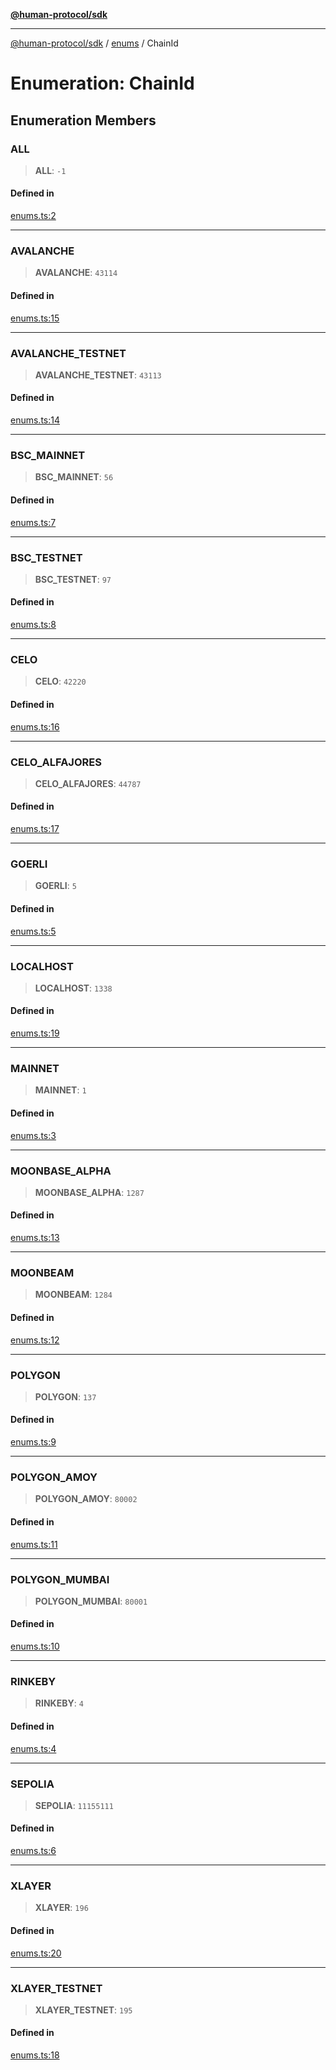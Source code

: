 [**@human-protocol/sdk**](../../README.md)

***

[@human-protocol/sdk](../../modules.md) / [enums](../README.md) / ChainId

# Enumeration: ChainId

## Enumeration Members

### ALL

> **ALL**: `-1`

#### Defined in

[enums.ts:2](https://github.com/humanprotocol/human-protocol/blob/d7a8db333eaccaefacbd3a71e666d3627570e9f6/packages/sdk/typescript/human-protocol-sdk/src/enums.ts#L2)

***

### AVALANCHE

> **AVALANCHE**: `43114`

#### Defined in

[enums.ts:15](https://github.com/humanprotocol/human-protocol/blob/d7a8db333eaccaefacbd3a71e666d3627570e9f6/packages/sdk/typescript/human-protocol-sdk/src/enums.ts#L15)

***

### AVALANCHE\_TESTNET

> **AVALANCHE\_TESTNET**: `43113`

#### Defined in

[enums.ts:14](https://github.com/humanprotocol/human-protocol/blob/d7a8db333eaccaefacbd3a71e666d3627570e9f6/packages/sdk/typescript/human-protocol-sdk/src/enums.ts#L14)

***

### BSC\_MAINNET

> **BSC\_MAINNET**: `56`

#### Defined in

[enums.ts:7](https://github.com/humanprotocol/human-protocol/blob/d7a8db333eaccaefacbd3a71e666d3627570e9f6/packages/sdk/typescript/human-protocol-sdk/src/enums.ts#L7)

***

### BSC\_TESTNET

> **BSC\_TESTNET**: `97`

#### Defined in

[enums.ts:8](https://github.com/humanprotocol/human-protocol/blob/d7a8db333eaccaefacbd3a71e666d3627570e9f6/packages/sdk/typescript/human-protocol-sdk/src/enums.ts#L8)

***

### CELO

> **CELO**: `42220`

#### Defined in

[enums.ts:16](https://github.com/humanprotocol/human-protocol/blob/d7a8db333eaccaefacbd3a71e666d3627570e9f6/packages/sdk/typescript/human-protocol-sdk/src/enums.ts#L16)

***

### CELO\_ALFAJORES

> **CELO\_ALFAJORES**: `44787`

#### Defined in

[enums.ts:17](https://github.com/humanprotocol/human-protocol/blob/d7a8db333eaccaefacbd3a71e666d3627570e9f6/packages/sdk/typescript/human-protocol-sdk/src/enums.ts#L17)

***

### GOERLI

> **GOERLI**: `5`

#### Defined in

[enums.ts:5](https://github.com/humanprotocol/human-protocol/blob/d7a8db333eaccaefacbd3a71e666d3627570e9f6/packages/sdk/typescript/human-protocol-sdk/src/enums.ts#L5)

***

### LOCALHOST

> **LOCALHOST**: `1338`

#### Defined in

[enums.ts:19](https://github.com/humanprotocol/human-protocol/blob/d7a8db333eaccaefacbd3a71e666d3627570e9f6/packages/sdk/typescript/human-protocol-sdk/src/enums.ts#L19)

***

### MAINNET

> **MAINNET**: `1`

#### Defined in

[enums.ts:3](https://github.com/humanprotocol/human-protocol/blob/d7a8db333eaccaefacbd3a71e666d3627570e9f6/packages/sdk/typescript/human-protocol-sdk/src/enums.ts#L3)

***

### MOONBASE\_ALPHA

> **MOONBASE\_ALPHA**: `1287`

#### Defined in

[enums.ts:13](https://github.com/humanprotocol/human-protocol/blob/d7a8db333eaccaefacbd3a71e666d3627570e9f6/packages/sdk/typescript/human-protocol-sdk/src/enums.ts#L13)

***

### MOONBEAM

> **MOONBEAM**: `1284`

#### Defined in

[enums.ts:12](https://github.com/humanprotocol/human-protocol/blob/d7a8db333eaccaefacbd3a71e666d3627570e9f6/packages/sdk/typescript/human-protocol-sdk/src/enums.ts#L12)

***

### POLYGON

> **POLYGON**: `137`

#### Defined in

[enums.ts:9](https://github.com/humanprotocol/human-protocol/blob/d7a8db333eaccaefacbd3a71e666d3627570e9f6/packages/sdk/typescript/human-protocol-sdk/src/enums.ts#L9)

***

### POLYGON\_AMOY

> **POLYGON\_AMOY**: `80002`

#### Defined in

[enums.ts:11](https://github.com/humanprotocol/human-protocol/blob/d7a8db333eaccaefacbd3a71e666d3627570e9f6/packages/sdk/typescript/human-protocol-sdk/src/enums.ts#L11)

***

### POLYGON\_MUMBAI

> **POLYGON\_MUMBAI**: `80001`

#### Defined in

[enums.ts:10](https://github.com/humanprotocol/human-protocol/blob/d7a8db333eaccaefacbd3a71e666d3627570e9f6/packages/sdk/typescript/human-protocol-sdk/src/enums.ts#L10)

***

### RINKEBY

> **RINKEBY**: `4`

#### Defined in

[enums.ts:4](https://github.com/humanprotocol/human-protocol/blob/d7a8db333eaccaefacbd3a71e666d3627570e9f6/packages/sdk/typescript/human-protocol-sdk/src/enums.ts#L4)

***

### SEPOLIA

> **SEPOLIA**: `11155111`

#### Defined in

[enums.ts:6](https://github.com/humanprotocol/human-protocol/blob/d7a8db333eaccaefacbd3a71e666d3627570e9f6/packages/sdk/typescript/human-protocol-sdk/src/enums.ts#L6)

***

### XLAYER

> **XLAYER**: `196`

#### Defined in

[enums.ts:20](https://github.com/humanprotocol/human-protocol/blob/d7a8db333eaccaefacbd3a71e666d3627570e9f6/packages/sdk/typescript/human-protocol-sdk/src/enums.ts#L20)

***

### XLAYER\_TESTNET

> **XLAYER\_TESTNET**: `195`

#### Defined in

[enums.ts:18](https://github.com/humanprotocol/human-protocol/blob/d7a8db333eaccaefacbd3a71e666d3627570e9f6/packages/sdk/typescript/human-protocol-sdk/src/enums.ts#L18)
